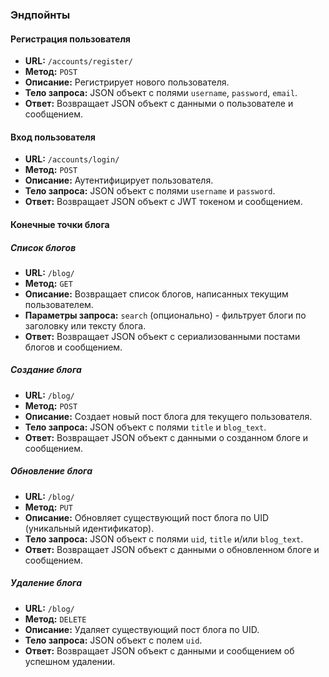 ### Эндпойнты

#### Регистрация пользователя
- **URL:** `/accounts/register/`
- **Метод:** `POST`
- **Описание:** Регистрирует нового пользователя.
- **Тело запроса:** JSON объект с полями `username`, `password`, `email`.
- **Ответ:** Возвращает JSON объект с данными о пользователе и сообщением.

#### Вход пользователя
- **URL:** `/accounts/login/`
- **Метод:** `POST`
- **Описание:** Аутентифицирует пользователя.
- **Тело запроса:** JSON объект с полями `username` и `password`.
- **Ответ:** Возвращает JSON объект с JWT токеном и сообщением.

#### Конечные точки блога

##### Список блогов
- **URL:** `/blog/`
- **Метод:** `GET`
- **Описание:** Возвращает список блогов, написанных текущим пользователем.
- **Параметры запроса:** `search` (опционально) - фильтрует блоги по заголовку или тексту блога.
- **Ответ:** Возвращает JSON объект с сериализованными постами блогов и сообщением.

##### Создание блога
- **URL:** `/blog/`
- **Метод:** `POST`
- **Описание:** Создает новый пост блога для текущего пользователя.
- **Тело запроса:** JSON объект с полями `title` и `blog_text`.
- **Ответ:** Возвращает JSON объект с данными о созданном блоге и сообщением.

##### Обновление блога
- **URL:** `/blog/`
- **Метод:** `PUT`
- **Описание:** Обновляет существующий пост блога по UID (уникальный идентификатор).
- **Тело запроса:** JSON объект с полями `uid`, `title` и/или `blog_text`.
- **Ответ:** Возвращает JSON объект с данными о обновленном блоге и сообщением.

##### Удаление блога
- **URL:** `/blog/`
- **Метод:** `DELETE`
- **Описание:** Удаляет существующий пост блога по UID.
- **Тело запроса:** JSON объект с полем `uid`.
- **Ответ:** Возвращает JSON объект с данными и сообщением об успешном удалении.
